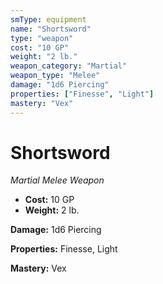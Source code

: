 ```yaml
---
smType: equipment
name: "Shortsword"
type: "weapon"
cost: "10 GP"
weight: "2 lb."
weapon_category: "Martial"
weapon_type: "Melee"
damage: "1d6 Piercing"
properties: ["Finesse", "Light"]
mastery: "Vex"
---
```


# Shortsword
*Martial Melee Weapon*

- **Cost:** 10 GP
- **Weight:** 2 lb.

**Damage:** 1d6 Piercing

**Properties:** Finesse, Light

**Mastery:** Vex
